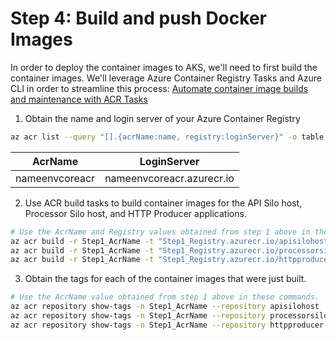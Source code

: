 # Step 4: Build and push Docker Images

In order to deploy the container images to AKS, we'll need to first build the container images. We'll leverage Azure Container Registry Tasks and Azure CLI in order to streamline this process:
[Automate container image builds and maintenance with ACR Tasks](https://docs.microsoft.com/en-us/azure/container-registry/container-registry-tasks-overview)

1. Obtain the name and login server of your Azure Container Registry
```bash
az acr list --query "[].{acrName:name, registry:loginServer}" -o table
````
|AcrName|LoginServer|
---|---
|nameenvcoreacr|nameenvcoreacr.azurecr.io|

2. Use ACR build tasks to build container images for the API Silo host, Processor Silo host, and HTTP Producer applications.
```bash
# Use the AcrName and Registry values obtained from step 1 above in these commands.
az acr build -r Step1_AcrName -t "Step1_Registry.azurecr.io/apisilohost:{{.Run.ID}}" -f .\src\OrleansPoc.Api.SiloHost\Dockerfile .\src
az acr build -r Step1_AcrName -t "Step1_Registry.azurecr.io/processorsilohost:{{.Run.ID}}" -f .\src\OrleansPoc.Processor.SiloHost\Dockerfile .\src
az acr build -r Step1_AcrName -t "Step1_Registry.azurecr.io/httpproducer:{{.Run.ID}}" -f .\src\OrleansPoc.Http.Producer\Dockerfile .\src
````

3. Obtain the tags for each of the container images that were just built.
```bash
# Use the AcrName value obtained from step 1 above in these commands.
az acr repository show-tags -n Step1_AcrName --repository apisilohost
az acr repository show-tags -n Step1_AcrName --repository processorsilohost
az acr repository show-tags -n Step1_AcrName --repository httpproducer
````